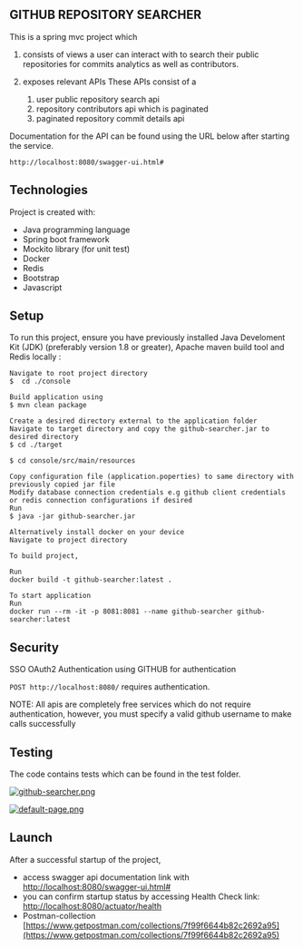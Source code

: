 **GITHUB REPOSITORY SEARCHER**
-
This is a spring mvc project which 

1) consists of views a user can interact with to search their public repositories for commits analytics as well as contributors.
    
2) exposes relevant APIs 
    These APIs consist of a 
    1. user public repository search api
    2. repository contributors api which is paginated
    3. paginated repository commit details api 
 
Documentation for the API can be found using the URL below after starting the service.

`http://localhost:8080/swagger-ui.html#`

## Technologies
Project is created with:
* Java programming language
* Spring boot framework
* Mockito library (for unit test)
* Docker
* Redis
* Bootstrap
* Javascript


## Setup
To run this project, ensure you have previously installed Java Develoment Kit (JDK) (preferably version 1.8 or greater), Apache maven build tool and Redis locally :
```
Navigate to root project directory 
$  cd ./console

Build application using
$ mvn clean package 

Create a desired directory external to the application folder
Navigate to target directory and copy the github-searcher.jar to desired directory 
$ cd ./target

$ cd console/src/main/resources

Copy configuration file (application.poperties) to same directory with previously copied jar file
Modify database connection credentials e.g github client credentials or redis connection configurations if desired
Run 
$ java -jar github-searcher.jar

Alternatively install docker on your device
Navigate to project directory

To build project,

Run 
docker build -t github-searcher:latest .

To start application
Run 
docker run --rm -it -p 8081:8081 --name github-searcher github-searcher:latest

```
      
**Security**
-
SSO OAuth2 Authentication using GITHUB for authentication

`POST http://localhost:8080/` requires authentication. 

NOTE: All apis are completely free services which do not require authentication, however, you must specify a valid github username to make calls successfully 

**Testing**
-
The code contains tests which can be found in the test folder.

[![github-searcher.png](https://i.postimg.cc/ZRd4BjKQ/github-searcher.png)](https://postimg.cc/XG4Ttf5K)

[![default-page.png](https://i.postimg.cc/Dw8Dw0zj/default-page.png)](https://postimg.cc/68xzH9nn)


## Launch
After a successful startup of the project, 
* access swagger api documentation link with [http://localhost:8080/swagger-ui.html#](http://localhost:8080/swagger-ui.html#)
* you can confirm startup status by accessing Health Check link: [http://localhost:8080/actuator/health](http://localhost:8080/actuator/health)
* Postman-collection [https://www.getpostman.com/collections/7f99f6644b82c2692a95](https://www.getpostman.com/collections/7f99f6644b82c2692a95)
